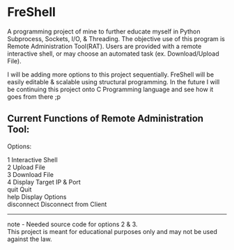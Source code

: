 # FreShell
A programming project of mine to further educate myself in Python Subprocess, Sockets, I/O, & Threading.
The objective use of this program is Remote Administration Tool(RAT). Users are provided with a remote 
interactive shell, or may choose an automated task (ex. Download/Upload File).

I will be adding more options to this project sequentially. FreShell will be easily editable & scalable using
structural programming. In the future I will be continuing this project onto C Programming language and see how
it goes from there ;p


Current Functions of Remote Administration Tool:
------------------------------------------------

Options:<br />

  1               Interactive Shell<br />
  2               Upload File<br />
  3               Download File<br />
  4               Display Target IP & Port<br />
  quit            Quit<br />
  help            Display Options<br />
  disconnect      Disconnect from Client<br />
  
 ----------------------------------------------- 
 
note - Needed source code for options 2 & 3.<br />
This project is meant for educational purposes only and may not be used against the law. <br />

